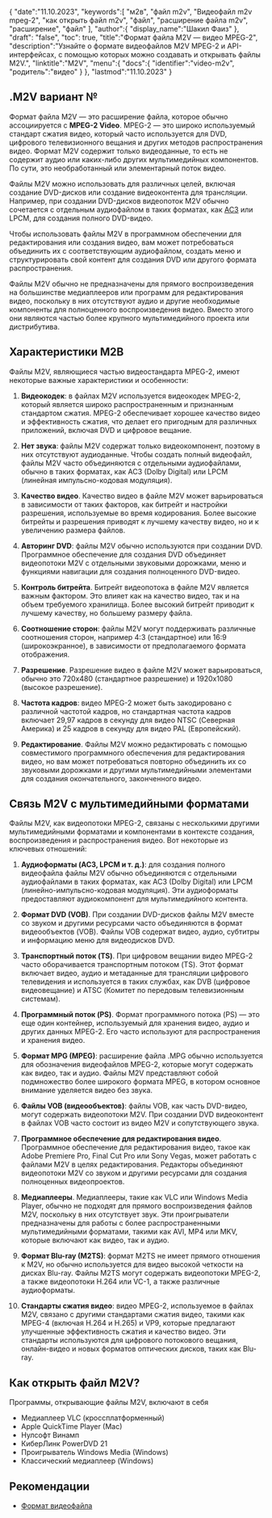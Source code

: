 {
"date":"11.10.2023",
   "keywords":[
"м2в",
"файл m2v",
"Видеофайл m2v mpeg-2",
"как открыть файл m2v",
"файл",
"расширение файла m2v",
"расширение",
"файл"
],
   "author":{
"display_name":"Шакил Фаиз"
},
"draft": "false",
"toc": true,
"title":"Формат файла M2V — видео MPEG-2",
   "description":"Узнайте о формате видеофайлов M2V MPEG-2 и API-интерфейсах, с помощью которых можно создавать и открывать файлы M2V.",
"linktitle":"M2V",
   "menu":{
      "docs":{
         "identifier":"video-m2v",
"родитель":"видео"
}
},
"lastmod":"11.10.2023"
}

## .M2V вариант №

Формат файла M2V — это расширение файла, которое обычно ассоциируется с **MPEG-2 Video**. MPEG-2 — это широко используемый стандарт сжатия видео, который часто используется для DVD, цифрового телевизионного вещания и других методов распространения видео. Формат M2V содержит только видеоданные, то есть не содержит аудио или каких-либо других мультимедийных компонентов. По сути, это необработанный или элементарный поток видео.

Файлы M2V можно использовать для различных целей, включая создание DVD-дисков или создание видеоконтента для трансляции. Например, при создании DVD-дисков видеопоток M2V обычно сочетается с отдельным аудиофайлом в таких форматах, как [AC3](/ru/audio/ac3/) или LPCM, для создания полного DVD-видео.

Чтобы использовать файлы M2V в программном обеспечении для редактирования или создания видео, вам может потребоваться объединить их с соответствующим аудиофайлом, создать меню и структурировать свой контент для создания DVD или другого формата распространения.

Файлы M2V обычно не предназначены для прямого воспроизведения на большинстве медиаплееров или программ для редактирования видео, поскольку в них отсутствуют аудио и другие необходимые компоненты для полноценного воспроизведения видео. Вместо этого они являются частью более крупного мультимедийного проекта или дистрибутива.

## Характеристики М2В

Файлы M2V, являющиеся частью видеостандарта MPEG-2, имеют некоторые важные характеристики и особенности:

1. **Видеокодек**: в файлах M2V используется видеокодек MPEG-2, который является широко распространенным и признанным стандартом сжатия. MPEG-2 обеспечивает хорошее качество видео и эффективность сжатия, что делает его пригодным для различных приложений, включая DVD и цифровое вещание.
    
















2. **Нет звука**: файлы M2V содержат только видеокомпонент, поэтому в них отсутствуют аудиоданные. Чтобы создать полный видеофайл, файлы M2V часто объединяются с отдельными аудиофайлами, обычно в таких форматах, как AC3 (Dolby Digital) или LPCM (линейная импульсно-кодовая модуляция).
    
















3. **Качество видео**. Качество видео в файле M2V может варьироваться в зависимости от таких факторов, как битрейт и настройки разрешения, используемые во время кодирования. Более высокие битрейты и разрешения приводят к лучшему качеству видео, но и к увеличению размера файлов.
       

















4. **Авторинг DVD**: файлы M2V обычно используются при создании DVD. Программное обеспечение для создания DVD объединяет видеопотоки M2V с отдельными звуковыми дорожками, меню и функциями навигации для создания полноценного DVD-видео.
    
















5. **Контроль битрейта**. Битрейт видеопотока в файле M2V является важным фактором. Это влияет как на качество видео, так и на объем требуемого хранилища. Более высокий битрейт приводит к лучшему качеству, но большему размеру файла.
    
















6. **Соотношение сторон**: файлы M2V могут поддерживать различные соотношения сторон, например 4:3 (стандартное) или 16:9 (широкоэкранное), в зависимости от предполагаемого формата отображения.
    
















7. **Разрешение**. Разрешение видео в файле M2V может варьироваться, обычно это 720x480 (стандартное разрешение) и 1920x1080 (высокое разрешение).
    
















8. **Частота кадров**: видео MPEG-2 может быть закодировано с различной частотой кадров, но стандартная частота кадров включает 29,97 кадров в секунду для видео NTSC (Северная Америка) и 25 кадров в секунду для видео PAL (Европейский).
    
















9. **Редактирование**. Файлы M2V можно редактировать с помощью совместимого программного обеспечения для редактирования видео, но вам может потребоваться повторно объединить их со звуковыми дорожками и другими мультимедийными элементами для создания окончательного, законченного видео.

## Связь M2V с мультимедийными форматами

Файлы M2V, как видеопотоки MPEG-2, связаны с несколькими другими мультимедийными форматами и компонентами в контексте создания, воспроизведения и распространения видео. Вот некоторые из ключевых отношений:

1. **Аудиоформаты (AC3, LPCM и т. д.)**: для создания полного видеофайла файлы M2V обычно объединяются с отдельными аудиофайлами в таких форматах, как AC3 (Dolby Digital) или LPCM (линейно-импульсно-кодовая модуляция). Эти аудиоформаты предоставляют аудиокомпонент для мультимедийного контента.
    
















2. **Формат DVD (VOB)**. При создании DVD-дисков файлы M2V вместе со звуком и другими ресурсами часто объединяются в формат видеообъектов (VOB). Файлы VOB содержат видео, аудио, субтитры и информацию меню для видеодисков DVD.
    
















3. **Транспортный поток (TS)**. При цифровом вещании видео MPEG-2 часто оборачивается транспортным потоком (TS). Этот формат включает видео, аудио и метаданные для трансляции цифрового телевидения и используется в таких службах, как DVB (цифровое видеовещание) и ATSC (Комитет по передовым телевизионным системам).
    
















4. **Программный поток (PS)**. Формат программного потока (PS) — это еще один контейнер, используемый для хранения видео, аудио и других данных MPEG-2. Его часто используют для распространения и хранения видео.
    
















5. **Формат MPG (MPEG)**: расширение файла .MPG обычно используется для обозначения видеофайлов MPEG-2, которые могут содержать как видео, так и аудио. Файлы M2V представляют собой подмножество более широкого формата MPEG, в котором основное внимание уделяется видео без звука.
    
















6. **Файлы VOB (видеообъектов)**: файлы VOB, как часть DVD-видео, могут содержать видеопотоки M2V. При создании DVD видеоконтент в файлах VOB часто состоит из видео M2V и сопутствующего звука.
    
















7. **Программное обеспечение для редактирования видео**. Программное обеспечение для редактирования видео, такое как Adobe Premiere Pro, Final Cut Pro или Sony Vegas, может работать с файлами M2V в целях редактирования. Редакторы объединяют видеопотоки M2V со звуком и другими ресурсами для создания полноценных видеопроектов.
    
















8. **Медиаплееры**. Медиаплееры, такие как VLC или Windows Media Player, обычно не подходят для прямого воспроизведения файлов M2V, поскольку в них отсутствует звук. Эти проигрыватели предназначены для работы с более распространенными мультимедийными форматами, такими как AVI, MP4 или MKV, которые включают как видео, так и аудио.
    
















9. **Формат Blu-ray (M2TS)**: формат M2TS не имеет прямого отношения к M2V, но обычно используется для видео высокой четкости на дисках Blu-ray. Файлы M2TS могут содержать видеопотоки MPEG-2, а также видеопотоки H.264 или VC-1, а также различные аудиоформаты.
    
















10. **Стандарты сжатия видео**: видео MPEG-2, используемое в файлах M2V, связано с другими стандартами сжатия видео, такими как MPEG-4 (включая H.264 и H.265) и VP9, которые предлагают улучшенные эффективность сжатия и качество видео. Эти стандарты используются для цифрового потокового вещания, онлайн-видео и новых форматов оптических дисков, таких как Blu-ray.

## Как открыть файл M2V?

Программы, открывающие файлы M2V, включают в себя

- Медиаплеер VLC (кроссплатформенный)
- Apple QuickTime Player (Mac)
- Нулсофт Винамп
- КиберЛинк PowerDVD 21
- Проигрыватель Windows Media (Windows)
- Классический медиаплеер (Windows)

## Рекомендации
* [Формат видеофайла](https://en.wikipedia.org/wiki/Video_file_format)

